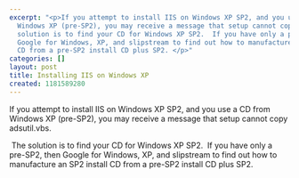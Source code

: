 ```yaml
---
excerpt: "<p>If you attempt to install IIS on Windows XP SP2, and you use a CD from
  Windows XP (pre-SP2), you may receive a message that setup cannot copy adsutil.vbs.</p><p> The
  solution is to find your CD for Windows XP SP2.  If you have only a pre-SP2, then
  Google for Windows, XP, and slipstream to find out how to manufacture an SP2 install
  CD from a pre-SP2 install CD plus SP2. </p>"
categories: []
layout: post
title: Installing IIS on Windows XP
created: 1181589280
---
```

<p>If you attempt to install IIS on Windows XP SP2, and you use a CD from Windows XP (pre-SP2), you may receive a message that setup cannot copy adsutil.vbs.</p><p> The solution is to find your CD for Windows XP SP2.  If you have only a pre-SP2, then Google for Windows, XP, and slipstream to find out how to manufacture an SP2 install CD from a pre-SP2 install CD plus SP2. </p>
